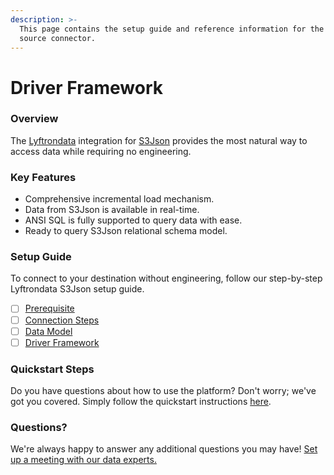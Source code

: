 ```yaml
---
description: >-
  This page contains the setup guide and reference information for the S3Json
  source connector.
---
```


# Driver Framework

### Overview

The [Lyftrondata](https://www.lyftrondata.com/) integration for [S3Json](https://www.lyftrondata.com/integration/technology-analytics/amazon-s3/) provides the most natural way to access data while requiring no engineering.

### Key Features

* Comprehensive incremental load mechanism.
* Data from S3Json is available in real-time.
* ANSI SQL is fully supported to query data with ease.
* Ready to query S3Json relational schema model.

### Setup Guide

To connect to your destination without engineering, follow our step-by-step Lyftrondata S3Json setup guide.

* [ ] [Prerequisite](../../amazon-s3/prerequisite.md)
* [ ] [Connection Steps](../../amazon-s3/connection-steps.md)
* [ ] [Data Model](../../amazon-s3/data-model/erd.md)
* [ ] [Driver Framework](../../amazon-s3/driver-framework/)

### Quickstart Steps

Do you have questions about how to use the platform? Don't worry; we've got you covered. Simply follow the quickstart instructions [here](../../amazon-s3-4/).

### Questions? <a href="#questions" id="questions"></a>

We're always happy to answer any additional questions you may have! [Set up a meeting with our data experts.](https://www.lyftrondata.com/book-a-meeting/)
